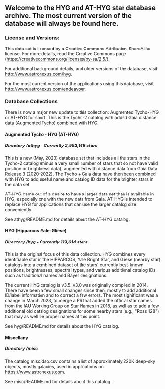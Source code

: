 ## Welcome to the HYG and AT-HYG star database archive.  The most current version of the database will always be found here.

### License and Versions:

This data set is licensed by a Creative Commons Attribution-ShareAlike license. For more details, read the Creative Commons page (https://creativecommons.org/licenses/by-sa/2.5/).
 
For additional background details, and older versions of the database, visit  http://www.astronexus.com/hyg.

For the most current version of the applications using this database, visit http://www.astronexus.com/endeavour. 

### Database Collections

There is now a major new update to this collection: Augmented Tycho-HYG or AT-HYG for short. This is the Tycho-2 catalog with added Gaia distance data (Augmented Tycho) combined with HYG. 

#### Augmented Tycho - HYG (AT-HYG)
##### Directory /athyg - Currently 2,552,166 stars

This is a new (May, 2023) database set that includes all the stars in the Tycho-2 catalog (minus a very small number of stars that do not have valid position or brightness data), augmented with distance data from Gaia Data Release 3 (2020-2022). The Tycho + Gaia data have then been combined with HYG to add useful name and catalog ID data for the brighter stars in the data set. 

AT-HYG came out of a desire to have a larger data set than is available in HYG, especially one with the new data from Gaia. AT-HYG is intended to replace HYG for applications that can use the larger catalog size conveniently.

See athyg/README.md for details about the AT-HYG catalog.
#### HYG (Hipparcos-Yale-Gliese)
##### Directory /hyg - Currently 119,614 stars

This is the original focus of this data collection. HYG combines every identifiable star in the HIPPARCOS, Yale Bright Star, and Gliese (nearby star) catalogs into a combined dataset of the stars' currently best-known positions, brightnesses, spectral types, and various additional catalog IDs such as traditional names and Bayer designations.

The current HYG catalog is v3.5. v3.0 was originally compiled in 2014. There have been a few small changes since then, mostly to add additional ID/label information and to correct a few errors. The most significant was a change in March 2023, to merge a PR that added the official star names from the IAU Working Group on Star Names in 2018, as well as to add a few additional old catalog designations for some nearby stars (e.g., "Ross 128") that may as well be proper names at this point.

See hyg/README.md for details about the HYG catalog.

#### Miscellany
##### Directory /misc

The catalog misc/dso.csv contains a list of approximately 220K deep-sky objects, mostly galaxies, used in applications on https://www.astronexus.com. 

See misc/README.md for details about this catalog.